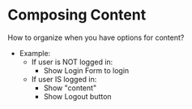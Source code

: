 # Composing Content

How to organize when you have options for content?
- Example:
    - If user is NOT logged in:
        - Show Login Form to login
    - If user IS logged in:
        - Show "content" 
        - Show Logout button


